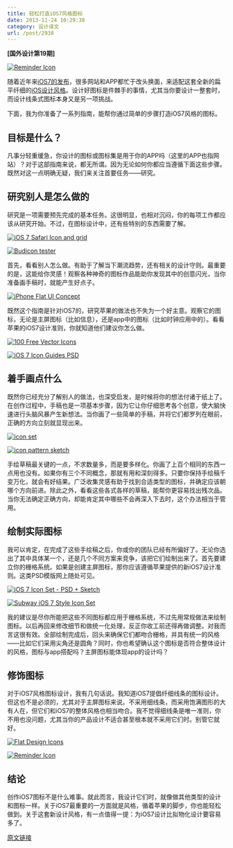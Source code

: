 ```yaml
---
title: 轻松打造iOS7风格图标
date: 2013-11-24 10:29:38
category: 设计译文
url: /post/2938
---
```


**[国外设计第19期]**

[![Reminder Icon](http://designmodo.com/wp-content/uploads/2013/11/11.-icondesign.jpg)](http://dribbble.com/shots/1138524-Reminder-Icon)

随着近年来[iOS7的发布](http://designmodo.com/new-apple-not-flat/)，很多网站和APP都忙于改头换面，来适配这套全新的扁平纤细的[iOS设计风格](http://designmodo.com/ios-7-design-guide/)。设计好图标是件棘手的事情，尤其当你要设计一整套时，而设计线条式图标本身又是另一项挑战。

下面，我为你准备了一系列指南，能帮你通过简单的步骤打造iOS7风格的图标。

## 目标是什么？

凡事分轻重缓急，你设计的图标或图标集是用于你的APP吗（这里的APP也指网站）？对于这部指南来说，都无所谓。因为无论如何你都应当遵循下面这些步骤。既然对这一点明确无疑，我们来关注首要任务——研究。

## 研究别人是怎么做的

研究是一项需要预先完成的基本任务。这很明显，也相对沉闷，你的每项工作都应该从研究开始。不过，在图标设计中，还有些特别的东西需要了解。

[![iOS 7 Safari Icon and grid](http://designmodo.com/wp-content/uploads/2013/11/1.-ios-7-safari-icon.jpg)](http://dribbble.com/shots/1109303-iOS-7-Safari-Icon-and-grid)

[![Budicon tester](http://designmodo.com/wp-content/uploads/2013/11/2.-budicon-tester.jpg)](http://dribbble.com/shots/1182482-budicon-tester)

首先，看看别人怎么做。有助于了解当下潮流趋势，还有相关的设计守则。最重要的是，这能给你灵感！观察各种神奇的图标作品能助你发现其中的创意闪光，当你准备画手稿时，就能产生好点子。

[![iPhone Flat UI Concept](http://designmodo.com/wp-content/uploads/2013/11/3.-iphone-flat-ui.jpg)](http://dribbble.com/shots/1035246-iPhone-Flat-UI-Concept)

既然这个指南是针对iOS7的，研究苹果的做法也不失为一个好主意。观察它的图标，无论是主屏图标（比如信息），还是app中的图标（比如时钟应用中的）。看看苹果的iOS7设计准则，你就知道他们建议你怎么做。

[![100 Free Vector Icons](http://designmodo.com/wp-content/uploads/2013/11/4.-tilt-2.jpg)](http://dribbble.com/shots/1216382-100-Free-Vector-Icons)

[![iOS 7 Icon Guides PSD](http://designmodo.com/wp-content/uploads/2013/11/5.-7appicon-shot.jpg)](http://dribbble.com/shots/1109175-iOS-7-Icon-Guides-PS)

## 着手画点什么

既然你已经充分了解别人的做法，也深受启发，是时候将你的想法付诸于纸上了。在创作过程中，手稿也是一项基本步骤，因为它让你仔细思考各个创意，使大脑快速进行头脑风暴产生新想法。当你画了一些简单的手稿，并将它们都罗列在眼前，正确的方向立刻就显现出来。

[![icon set](http://designmodo.com/wp-content/uploads/2013/11/6.-iconset-hd.jpg)](http://dribbble.com/shots/648915-icon-set)

[![icon pattern sketch](http://designmodo.com/wp-content/uploads/2013/11/7.-postachio-icons.jpg)](http://dribbble.com/shots/1226080-icon-pattern-sketch)

手绘草稿最关键的一点，不求数量多，而是要多样化。你画了上百个相同的东西一点用也没有。如果你有三个不同概念，那就有用和深刻得多。只要你保持手绘稿千变万化，就会有好结果。广泛收集灵感有助于找到合适类型的图标，并确定应该朝哪个方向前进。除此之外，看看这些各式各样的草稿，能帮你更容易找出残次品。当你无法确定正确方向，却能肯定其中哪些不会再深入下去时，这个办法相当于管用。

## 绘制实际图标

我可以肯定，在完成了这些手绘稿之后，你或你的团队已经有所偏好了。无论你选出了其中具体某一个，还是几个不同方案来竞争，该把它们绘制出来了。首先要建立你的栅格系统。如果是创建主屏图标，那你应该遵循苹果提供的新iOS7设计准则。这类PSD模版网上随处可见。

[![iOS 7 Icon Set - PSD + Sketch](http://designmodo.com/wp-content/uploads/2013/11/8.-ios-7-icon-set.jpg)](http://dribbble.com/shots/1280065-iOS-7-Icon-Set-PSD-Sketch-V4)

[![Subway iOS 7 Style Icon Set](http://designmodo.com/wp-content/uploads/2013/11/9.-subway_ios7.jpg)](http://dribbble.com/shots/1169185-Subway-iOS-7-Style-Icon-Set)

我的建议是尽你所能把这些不同图标都应用于栅格系统，不过先用常规做法来绘制图标。以后再回来修改细节和做统一化处理，反正你收工前还得再做调整。对我而言这很有效。全部绘制完成后，回头来确保它们都吻合栅格，并具有统一的风格——比如它们采用尖角还是圆角？同时，你也希望确认这个图标是否符合整体设计的风格，图标与app搭配吗？主屏图标能体现app的设计吗？

## 修饰图标

对于iOS7风格图标设计，我有几句话说。我知道iOS7提倡纤细线条的图标设计。但这也不是必须的，尤其对于主屏图标来说。不采用细线条，而采用饱满图形的大有人在，但它们和iOS7的整体风格也相当吻合。我不觉得细线条是唯一准则，你不用也没问题，尤其当你的产品设计不适合甚至根本就不采用它们时。别管它就好。

[![Flat Design Icons](http://designmodo.com/wp-content/uploads/2013/11/10.-dribbble.jpg)](http://dribbble.com/shots/1016855-Flat-Design-Icons-Set-Vol1)

[![Reminder Icon](http://designmodo.com/wp-content/uploads/2013/11/11.-icondesign.jpg)](http://dribbble.com/shots/1138524-Reminder-Icon)

## 结论

创作iOS7图标不是什么难事。就此而言，我设计它们时，就像做其他类型的设计和图标一样。关于iOS7最重要的一方面就是风格，循着苹果的脚步，你也能轻松做到。关于这套新设计风格，有一点值得一提：为iOS7设计比拟物化设计要容易多了。

[原文链接](http://designmodo.com/guide-ios7-icons/)